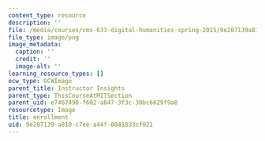 ```yaml
---
content_type: resource
description: ''
file: /media/courses/cms-633-digital-humanities-spring-2015/9e207139a810c7eea44f0041833cf021_14.png
file_type: image/png
image_metadata:
  caption: ''
  credit: ''
  image-alt: ''
learning_resource_types: []
ocw_type: OCWImage
parent_title: Instructor Insights
parent_type: ThisCourseAtMITSection
parent_uid: e7467490-f602-a847-3f3c-30bc6629f9a0
resourcetype: Image
title: enrollment
uid: 9e207139-a810-c7ee-a44f-0041833cf021
---
```

